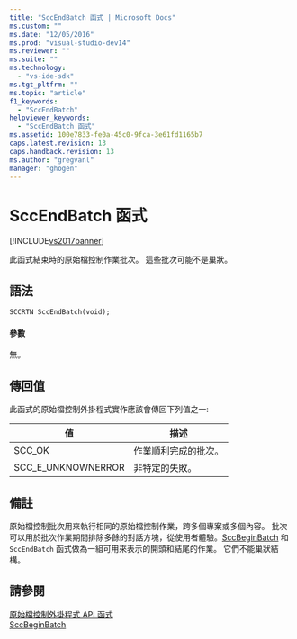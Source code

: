 ```yaml
---
title: "SccEndBatch 函式 | Microsoft Docs"
ms.custom: ""
ms.date: "12/05/2016"
ms.prod: "visual-studio-dev14"
ms.reviewer: ""
ms.suite: ""
ms.technology: 
  - "vs-ide-sdk"
ms.tgt_pltfrm: ""
ms.topic: "article"
f1_keywords: 
  - "SccEndBatch"
helpviewer_keywords: 
  - "SccEndBatch 函式"
ms.assetid: 100e7833-fe0a-45c0-9fca-3e61fd1165b7
caps.latest.revision: 13
caps.handback.revision: 13
ms.author: "gregvanl"
manager: "ghogen"
---
```

# SccEndBatch 函式
[!INCLUDE[vs2017banner](../code-quality/includes/vs2017banner.md)]

此函式結束時的原始檔控制作業批次。 這些批次可能不是巢狀。  
  
## 語法  
  
```cpp#  
SCCRTN SccEndBatch(void);  
```  
  
#### 參數  
 無。  
  
## 傳回值  
 此函式的原始檔控制外掛程式實作應該會傳回下列值之一:  
  
|值|描述|  
|-------|--------|  
|SCC\_OK|作業順利完成的批次。|  
|SCC\_E\_UNKNOWNERROR|非特定的失敗。|  
  
## 備註  
 原始檔控制批次用來執行相同的原始檔控制作業，跨多個專案或多個內容。 批次可以用於批次作業期間排除多餘的對話方塊，從使用者體驗。[SccBeginBatch](../extensibility/sccbeginbatch-function.md) 和 `SccEndBatch` 函式做為一組可用來表示的開頭和結尾的作業。 它們不能巢狀結構。  
  
## 請參閱  
 [原始檔控制外掛程式 API 函式](../extensibility/source-control-plug-in-api-functions.md)   
 [SccBeginBatch](../extensibility/sccbeginbatch-function.md)